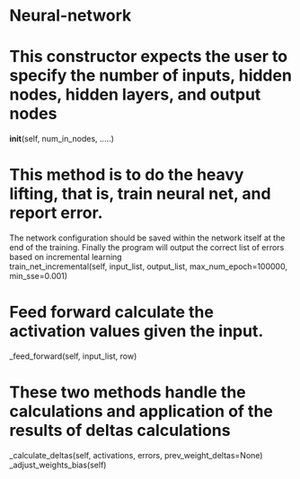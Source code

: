 # Neural-network

# This constructor expects the user to specify the number of inputs, hidden nodes, hidden layers, and output nodes
__init__(self, num_in_nodes, .....)
                 
# This method is to do the heavy lifting, that is, train neural net, and report error.
The network configuration should be saved within the network itself at the end of the training. Finally the program will output the correct list of errors based on incremental learning    
train_net_incremental(self, input_list, output_list, max_num_epoch=100000, min_sse=0.001)

#  Feed forward calculate the activation values given the input.
_feed_forward(self, input_list, row)

# These two methods handle the calculations and application of the results of deltas calculations
_calculate_deltas(self, activations, errors, prev_weight_deltas=None)
_adjust_weights_bias(self)
